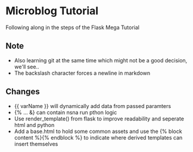 # Microblog Tutorial

Following along in the steps of the Flask Mega Tutorial

## Note

- Also learning git at the same time which might not be a good decision, we'll see..
- The backslash character forces a newline in markdown

## Changes

- {{ varName }} will dynamically add data from passed paramters
- {% ... &} can contain nsna run pthon logic
- Use render_template() from flask to improve readability and seperate html and python
- Add a base.html to hold some common assets and use the {% block content %}{% endblock %} to indicate where derived templates can insert themselves
